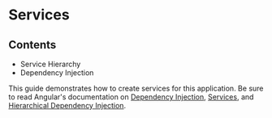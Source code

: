# Services

## Contents

* Service Hierarchy
* Dependency Injection

This guide demonstrates how to create services for this application. Be sure to read Angular's documentation on [Dependency Injection](https://angular.io/docs/ts/latest/guide/dependency-injection.html), [Services](https://angular.io/docs/ts/latest/tutorial/toh-pt4.html), and [Hierarchical Dependency Injection](https://angular.io/docs/ts/latest/guide/hierarchical-dependency-injection.html).
